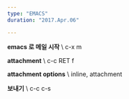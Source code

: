 ```yaml
---
type: "EMACS"
duration: "2017.Apr.06"

---
```


__emacs 로 메일 시작__ \\
c-x m 

__attachment__ \\
c-c RET f

__attachment options__ \\
inline, attachment

__보내기__ \\
c-c c-s

